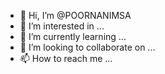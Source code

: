 - 👋 Hi, I’m @POORNANIMSA
- 👀 I’m interested in ...
- 🌱 I’m currently learning ...
- 💞️ I’m looking to collaborate on ...
- 📫 How to reach me ...

<!---
POORNANIMSA/POORNANIMSA is a ✨ special ✨ repository because its `README.md` (this file) appears on your GitHub profile.
You can click the Preview link to take a look at your changes.
--->
